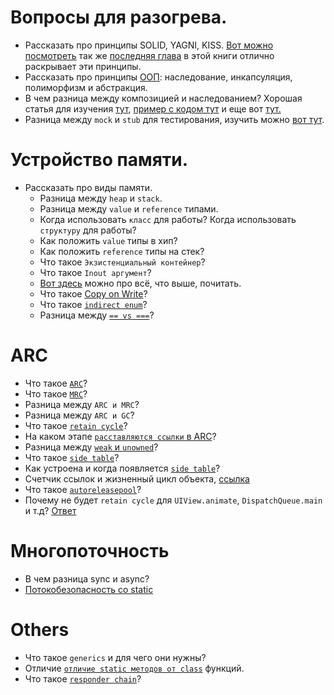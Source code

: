 # Вопросы для разогрева.
- Рассказать про принципы SOLID, YAGNI, KISS. [Вот можно посмотреть](https://www.youtube.com/watch?v=TxZwqVTaCmA) так же [последняя глава](https://www.chitai-gorod.ru/catalog/book/830585/) в этой книги отлично раскрывает эти принципы.
- Рассказать про принципы [ООП](https://www.youtube.com/watch?v=-6DWwR_R4Xk): наследование, инкапсуляция, полиморфизм и абстракция.
- В чем разница между композицией и наследованием? Хорошая статья для изучения [тут](https://habr.com/ru/post/325478/), [пример с кодом тут](https://www.avanderlee.com/swift/composition-inheritance-code-architecture/) и еще вот [тут.](https://betterprogramming.pub/swift-favor-composition-over-inheritance-the-baseviewcontroller-case-f598064bda6)
- Разница между `mock` и `stub` для тестирования, изучить можно [вот тут](https://stackoverflow.com/questions/3459287/whats-the-difference-between-a-mock-stub).

# Устройство памяти.
- Рассказать про виды памяти.
  - Разница между `heap` и `stack`. 
  - Разница между `value` и `reference` типами. 
  - Когда использовать `класс` для работы? Когда использовать `структуру` для работы? 
  - Как положить `value` типы в хип?
  - Как положить `reference` типы на стек?
  - Что такое `Экзистенциальный контейнер`?
  - Что такое `Inout аргумент`?
  - [Вот здесь](https://github.com/SomeStay07/iOS-Developer-Roadmap/blob/main/roadmap/memory%20management/Data%20type.md) можно про всё, что выше, почитать.
  - Что такое [Copy on Write](https://github.com/SomeStay07/iOS-Developer-Roadmap/blob/main/roadmap/memory%20management/Copy%20on%20write.md)?
  - Что такое [`indirect enum`](https://stackoverflow.com/a/37533442)?
  - Разница между [`== vs ===`](https://stackoverflow.com/a/50645846)?

# ARC
- Что такое [`ARC`](https://youtu.be/SnvZwVgoUrI?t=159)?
- Что такое [`MRC`](https://youtu.be/SnvZwVgoUrI?t=25)?
- Разница между `ARC и MRC`?
- Разница между `ARC и GC`?
- Что такое [`retain cycle`](https://youtu.be/SnvZwVgoUrI?t=225)?
- На каком этапе [`расставляются ссылки` в ARC](https://youtu.be/SnvZwVgoUrI?t=174)?
- Разница между [`weak` и `unowned`]()?
- Что такое [`side table`](https://github.com/SomeStay07/iOS-Developer-Roadmap/blob/main/roadmap/memory%20management/ARC/Side%20table%20and%20object%20reletionship.md#side-table)?
- Как устроена и когда появляется [`side table`](https://github.com/SomeStay07/iOS-Developer-Roadmap/blob/main/roadmap/memory%20management/ARC/Side%20table%20and%20object%20reletionship.md#как-устроена-side-table)?
- Счетчик ссылок и жизненный цикл объекта, [ссылка](https://github.com/SomeStay07/iOS-Developer-Roadmap/blob/main/roadmap/memory%20management/ARC/Side%20table%20and%20object%20reletionship.md#счетчик-ссылок)
- Что такое [`autoreleasepool`](https://swiftrocks.com/autoreleasepool-in-swift)?
- Почему не будет `retain cycle` для `UIView.animate`, `DispatchQueue.main` и т.д? [Ответ](https://stackoverflow.com/a/48420485)

# Многопоточность
- В чем разница sync и async?
- [Потокобезопасность со static](https://stackoverflow.com/a/58038780)

# Others
- Что такое `generics` и для чего они нужны?
- Отличие [`отличие static методов от class`](https://habr.com/ru/sandbox/146984/) функций.
- Что такое [`responder chain`](https://habr.com/ru/post/464463/)?
